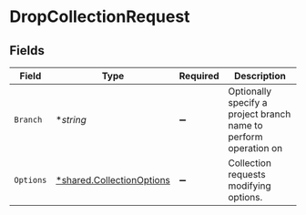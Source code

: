 # DropCollectionRequest


## Fields

| Field                                                                 | Type                                                                  | Required                                                              | Description                                                           |
| --------------------------------------------------------------------- | --------------------------------------------------------------------- | --------------------------------------------------------------------- | --------------------------------------------------------------------- |
| `Branch`                                                              | **string*                                                             | :heavy_minus_sign:                                                    | Optionally specify a project branch name to perform operation on      |
| `Options`                                                             | [*shared.CollectionOptions](../../models/shared/collectionoptions.md) | :heavy_minus_sign:                                                    | Collection requests modifying options.                                |